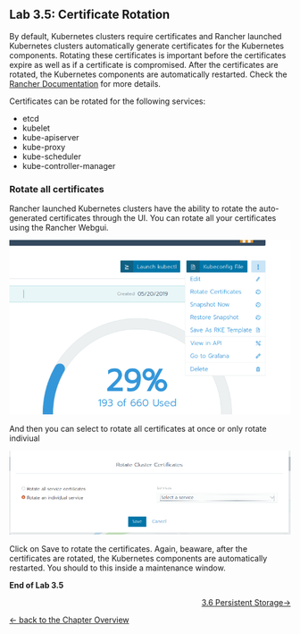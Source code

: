 ## Lab 3.5: Certificate Rotation

By default, Kubernetes clusters require certificates and Rancher launched Kubernetes clusters automatically generate certificates for the Kubernetes components. Rotating these certificates is important before the certificates expire as well as if a certificate is compromised. After the certificates are rotated, the Kubernetes components are automatically restarted. Check the [Rancher Documentation](https://rancher.com/docs/rancher/v2.x/en/cluster-admin/certificate-rotation/) for more details.

Certificates can be rotated for the following services:

* etcd
* kubelet
* kube-apiserver
* kube-proxy
* kube-scheduler
* kube-controller-manager



### Rotate all certificates

Rancher launched Kubernetes clusters have the ability to rotate the auto-generated certificates through the UI. You can rotate all your certificates using the Rancher Webgui.

![Cordon Node](../resources/images/rotatecertificate.png)

And then you can select to rotate all certificates at once or only rotate indiviual

![Cordon Node](../resources/images/rotatecertificatedialog.png)

Click on Save to rotate the certificates. Again, beaware, after the certificates are rotated, the Kubernetes components are automatically restarted. You should to this inside a maintenance window.


**End of Lab 3.5**


<p width="100px" align="right"><a href="36_backuprestore.md"> 3.6 Persistent Storage→</a></p>

[← back to the Chapter Overview](10_rancher.md)
